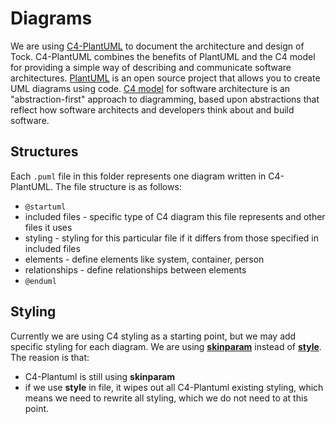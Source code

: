 # Diagrams

We are using [C4-PlantUML](https://github.com/plantuml-stdlib/C4-PlantUML) to document the architecture and design of Tock.  C4-PlantUML combines the benefits of PlantUML and the C4 model for providing a simple way of describing and communicate software architectures.  [PlantUML](http://en.plantuml.com/) is an open source project that allows you to create UML diagrams using code.  [C4 model](https://c4model.com/) for software architecture is an "abstraction-first" approach to diagramming, based upon abstractions that reflect how software architects and developers think about and build software.

## Structures
Each `.puml` file in this folder represents one diagram written in C4-PlantUML.  The file structure is as follows:
- `@startuml`
- included files - specific type of C4 diagram this file represents and other files it uses
- styling - styling for this particular file if it differs from those specified in included files
- elements - define elements like system, container, person
- relationships - define relationships between elements
- `@enduml`


## Styling
Currently we are using C4 styling as a starting point, but we may add specific styling for each diagram.  We are using [**skinparam**](https://plantuml.com/de/skinparam) instead of [**style**](https://plantuml.com/de/style-evolution).  The reasion is that:
- C4-Plantuml is still using **skinparam**
- if we use **style** in file, it wipes out all C4-Plantuml existing styling, which means we need to rewrite all styling, which we do not need to at this point.
